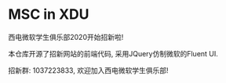 # MSC in XDU

西电微软学生俱乐部2020开始招新啦!

本仓库开源了招新网站的前端代码, 采用JQuery仿制微软的Fluent UI.

招新群: 1037223833, 欢迎加入西电微软学生俱乐部!
